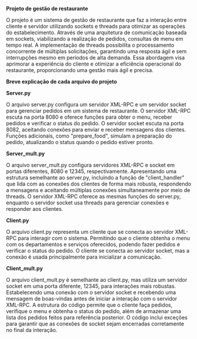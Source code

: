 **Projeto de gestão de restaurante**

O projeto é um sistema de gestão de restaurante que faz a interação entre cliente e servidor utilizando sockets e threads para otimizar as operações do estabelecimento. Através de uma arquitetura de comunicação baseada em sockets, viabilizando a realização de pedidos, consultas de menu em tempo real. A implementação de threads possibilita o processamento concorrente de múltiplas solicitações, garantindo uma resposta ágil e sem interrupções mesmo em períodos de alta demanda. Essa abordagem visa aprimorar a experiência do cliente e otimizar a eficiência operacional do restaurante, proporcionando uma gestão mais ágil e precisa.

**Breve explicação de cada arquivo do projeto**

**Server.py**

O arquivo server.py configura um servidor XML-RPC e um servidor socket para gerenciar pedidos em um sistema de restaurante. O servidor XML-RPC escuta na porta 8080 e oferece funções para obter o menu, receber pedidos e verificar o status do pedido. O servidor socket escuta na porta 8082, aceitando conexões para enviar e receber mensagens dos clientes. Funções adicionais, como "prepare_food", simulam a preparação do pedido, atualizando o status quando o pedido estiver pronto.

**Server_mult.py**

O arquivo server_mult.py configura servidores XML-RPC e socket em portas diferentes, 8080 e 12345, respectivamente. Apresentando uma estrutura semelhante ao server.py, incluindo a função de "client_handler" que lida com as conexões dos clientes de forma mais robusta, respondendo a mensagens e aceitando múltiplas conexões simultaneamente por meio de threads. O servidor XML-RPC oferece as mesmas funções do server.py, enquanto o servidor socket usa threads para gerenciar conexões e responder aos clientes.

**Client.py**

O arquivo client.py representa um cliente que se conecta ao servidor XML-RPC para interagir com o sistema. Permitindo que o cliente obtenha o menu com os departamentos e serviços oferecidos, podendo fazer pedidos e verificar o status do pedido. O cliente se conecta ao servidor socket, mas a conexão é usada principalmente para inicializar a comunicação.

**Client_mult.py**

O arquivo client_mult.py é semelhante ao client.py, mas utiliza um servidor socket em uma porta diferente, 12345, para interações mais robustas. Estabelecendo uma conexão com o servidor socket e recebendo uma mensagem de boas-vindas antes de iniciar a interação com o servidor XML-RPC. A estrutura do código permite que o cliente faça pedidos, verifique o menu e obtenha o status do pedido, além de armazenar uma lista dos pedidos feitos para referência posterior. O código inclui exceções para garantir que as conexões de socket sejam encerradas corretamente no final da interação.
